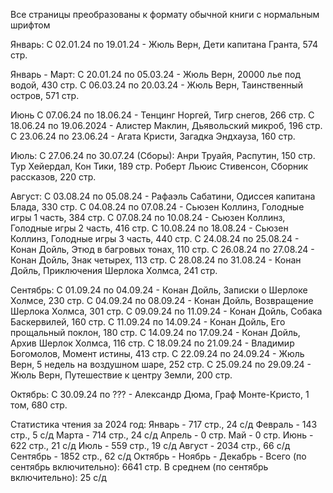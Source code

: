 Все страницы преобразованы к формату обычной книги с нормальным шрифтом

Январь:
	С 02.01.24 по 19.01.24 - Жюль Верн, Дети капитана Гранта, 574 стр.

Январь - Март:
	С 20.01.24 по 05.03.24 - Жюль Верн, 20000 лье под водой, 430 стр.
	С 06.03.24 по 20.03.24 - Жюль Верн, Таинственный остров, 571 стр.

Июнь
	С 07.06.24 по 18.06.24 - Тенцинг Норгей, Тигр снегов, 266 стр.
	С 18.06.24 по 19.06.2024 - Алистер Маклин, Дьявольский микроб, 196 стр.
	С 23.06.24 по 23.06.24 - Агата Кристи, Загадка Эндхауза, 160 стр.

Июль:
С 27.06.24 по 30.07.24 (Сборы):
	Анри Труайя, Распутин, 150 стр.
	Тур Хейердал, Кон Тики, 189 стр.
	Роберт Льюис Стивенсон, Сборник рассказов, 220 стр.

Август:
	С 03.08.24 по 05.08.24 - Рафаэль Сабатини, Одиссея капитана Блада, 330 стр.
	С 04.08.24 по 07.08.24 - Сьюзен Коллинз, Голодные игры 1 часть, 384 стр.
	С 07.08.24 по 10.08.24 - Сьюзен Коллинз, Голодные игры 2 часть, 416 стр.
	С 10.08.24 по 18.08.24 - Сьюзен Коллинз, Голодные игры 3 часть, 440 стр.
	С 24.08.24 по 25.08.24 - Конан Дойль, Этюд в багровых тонах, 110 стр.
	С 26.08.24 по 27.08.24 - Конан Дойль, Знак четырех, 113 стр.
	С 28.08.24 по 31.08.24 - Конан Дойль, Приключения Шерлока Холмса, 241 стр.

Сентябрь:
	С 01.09.24 по 04.09.24 - Конан Дойль, Записки о Шерлоке Холмсе, 230 стр.
	С 04.09.24 по 08.09.24 - Конан Дойль, Возвращение Шерлока Холмса, 301 стр.
	С 09.09.24 по 11.09.24 - Конан Дойль, Собака Баскервилей, 160 стр.
	С 11.09.24 по 14.09.24 - Конан Дойль, Его прощальный поклон, 180 стр.
	С 14.09.24 по 17.09.24 - Конан Дойль, Архив Шерлок Холмса, 116 стр.
	С 18.09.24 по 21.09.24 - Владимир Богомолов, Момент истины, 413 стр.
	С 22.09.24 по 24.09.24 - Жюль Верн, 5 недель на воздушном шаре, 252 стр.
	C 25.09.24 по 29.09.24 - Жюль Верн, Путешествие к центру Земли, 200 стр.

Октябрь:
	С 30.09.24 по ??? - Александр Дюма, Граф Монте-Кристо, 1 том, 680 стр.

Статистика чтения за 2024 год:
	Январь - 717 стр., 24 с/д
	Февраль - 143 стр., 5 с/д
	Марта - 714 стр., 24 с/д
	Апрель - 0 стр.
	Май - 0 стр.
	Июнь - 622 стр., 21 с/д
	Июль - 559 стр., 19 с/д
	Август - 2034 стр., 66 с/д
	Сентябрь - 1852 стр., 62 с/д
	Октябрь - 
	Ноябрь - 
	Декабрь - 
	Всего (по сентябрь включительно): 6641 стр.
	В среднем (по сентябрь включительно): 25 с/д